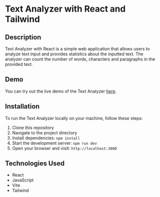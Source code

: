 # Text Analyzer with React and Tailwind

## Description

Text Analyzer with React is a simple web application that allows users to analyze text input and provides statistics about the inputted text. The analyzer can count the number of words, characters and paragraphs in the provided text.

## Demo

You can try out the live demo of the Text Analyzer [here](https://your-demo-link.com).

## Installation

To run the Text Analyzer locally on your machine, follow these steps:

1. Clone this repository
2. Navigate to the project directory
3. Install dependencies: `npm install`
4. Start the development server: `npm run dev`
5. Open your browser and visit: `http://localhost:3000`


## Technologies Used

- React
- JavaScript
- Vite
- Tailwind


